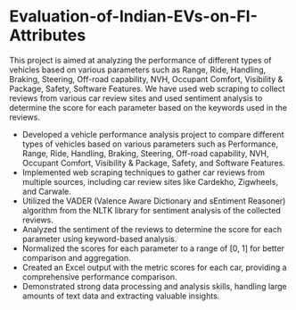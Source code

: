 # Evaluation-of-Indian-EVs-on-FI-Attributes
This project is aimed at analyzing the performance of different types of vehicles based on various parameters such as Range, Ride, Handling, Braking, Steering, Off-road capability, NVH, Occupant Comfort, Visibility & Package, Safety, Software Features. We have used web scraping to collect reviews from various car review sites and used sentiment analysis to determine the score for each parameter based on the keywords used in the reviews.

* Developed a vehicle performance analysis project to compare different types of vehicles based on various parameters such as Performance, Range, Ride, Handling, Braking, Steering, Off-road capability, NVH, Occupant Comfort, Visibility & Package, Safety, and Software Features.
* Implemented web scraping techniques to gather car reviews from multiple sources, including car review sites like Cardekho, Zigwheels, and Carwale.
* Utilized the VADER (Valence Aware Dictionary and sEntiment Reasoner) algorithm from the NLTK library for sentiment analysis of the collected reviews.
* Analyzed the sentiment of the reviews to determine the score for each parameter using keyword-based analysis.
* Normalized the scores for each parameter to a range of [0, 1] for better comparison and aggregation.
* Created an Excel output with the metric scores for each car, providing a comprehensive performance comparison.
* Demonstrated strong data processing and analysis skills, handling large amounts of text data and extracting valuable insights.
